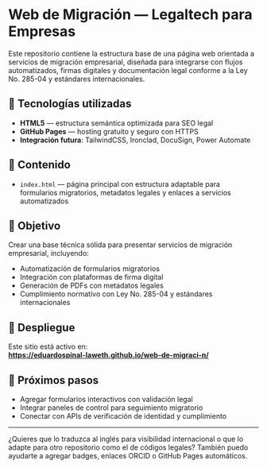 # Web de Migración — Legaltech para Empresas

Este repositorio contiene la estructura base de una página web orientada a servicios de migración empresarial, diseñada para integrarse con flujos automatizados, firmas digitales y documentación legal conforme a la Ley No. 285-04 y estándares internacionales.

## 🧩 Tecnologías utilizadas

- **HTML5** — estructura semántica optimizada para SEO legal
- **GitHub Pages** — hosting gratuito y seguro con HTTPS
- **Integración futura**: TailwindCSS, Ironclad, DocuSign, Power Automate

## 📄 Contenido

- `index.html` — página principal con estructura adaptable para formularios migratorios, metadatos legales y enlaces a servicios automatizados

## 🎯 Objetivo

Crear una base técnica sólida para presentar servicios de migración empresarial, incluyendo:

- Automatización de formularios migratorios
- Integración con plataformas de firma digital
- Generación de PDFs con metadatos legales
- Cumplimiento normativo con Ley No. 285-04 y estándares internacionales

## 🚀 Despliegue

Este sitio está activo en:  
**https://eduardospinal-laweth.github.io/web-de-migraci-n/**

## 📌 Próximos pasos

- Agregar formularios interactivos con validación legal
- Integrar paneles de control para seguimiento migratorio
- Conectar con APIs de verificación de identidad y cumplimiento

---

¿Quieres que lo traduzca al inglés para visibilidad internacional o que lo adapte para otro repositorio como el de códigos legales? También puedo ayudarte a agregar badges, enlaces ORCID o GitHub Pages automáticos.
